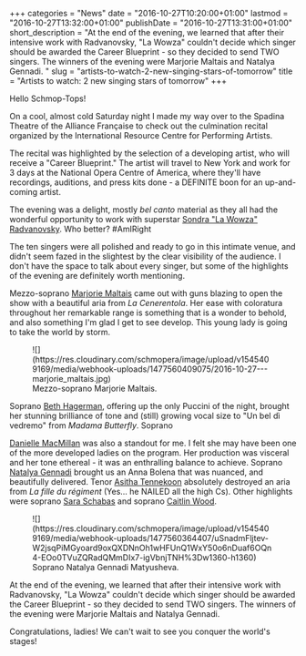 +++
categories = "News"
date = "2016-10-27T10:20:00+01:00"
lastmod = "2016-10-27T13:32:00+01:00"
publishDate = "2016-10-27T13:31:00+01:00"
short_description = "At the end of the evening, we learned that after their intensive work with Radvanovsky, &quot;La Wowza&quot; couldn&#039;t decide which singer should be awarded the Career Blueprint - so they decided to send TWO singers. The winners of the evening were Marjorie Maltais and Natalya Gennadi. "
slug = "artists-to-watch-2-new-singing-stars-of-tomorrow"
title = "Artists to watch: 2 new singing stars of tomorrow"
+++

Hello Schmop-Tops!

On a cool, almost cold Saturday night I made my way over to the Spadina Theatre of the Alliance Française to check out the culmination recital organized by the International Resource Centre for Performing Artists. 

The recital was highlighted by the selection of a developing artist, who will receive a "Career Blueprint." The artist will travel to New York and work for 3 days at the National Opera Centre of America, where they'll have recordings, auditions, and press kits done - a DEFINITE boon for an up-and-coming artist. 

The evening was a delight, mostly *bel canto* material as they all had the wonderful opportunity to work with superstar [Sondra "La Wowza" Radvanovsky](/review-sondra-slays-in-bellini-masterwork/). Who better? #AmIRight 

The ten singers were all polished and ready to go in this intimate venue, and didn't seem fazed in the slightest by the clear visibility of the audience. I don't have the space to talk about every singer, but some of the highlights of the evening are definitely worth mentioning. 

Mezzo-soprano [Marjorie Maltais](/spotlight-on-marjorie-maltais/) came out with guns blazing to open the show with a beautiful aria from *La Cenerentola*. Her ease with coloratura throughout her remarkable range is something that is a wonder to behold, and also something I'm glad I get to see develop. This young lady is going to take the world by storm. 

<figure data-type="image">
![](https://res.cloudinary.com/schmopera/image/upload/v1545409169/media/webhook-uploads/1477560409075/2016-10-27---marjorie_maltais.jpg)
<figcaption>Mezzo-soprano Marjorie Maltais.</figcaption>
</figure>

Soprano [Beth Hagerman](/spotlight-on-beth-hagerman/), offering up the only Puccini of the night, brought her stunning brilliance of tone and (still) growing vocal size to "Un bel dì vedremo" from *Madama Butterfly*. Soprano 

[Danielle MacMillan](/spotlight-on-danielle-macmillan/) was also a standout for me. I felt she may have been one of the more developed ladies on the program. Her production was visceral and her tone ethereal - it was an enthralling balance to achieve. Soprano [Natalya Gennadi](http://www.schmopera.com/scene/people/natalya-matyusheva/) brought us an Anna Bolena that was nuanced, and beautifully delivered. Tenor [Asitha Tennekoon](/scene/people/asitha-tennekoon/) absolutely destroyed an aria from *La fille du régiment* (Yes... he NAILED all the high Cs). Other highlights were soprano [Sara Schabas](/scene/people/sara-schabas/) and soprano [Caitlin Wood](/scene/people/caitlin-wood/). 

<figure data-type="image">
![](https://res.cloudinary.com/schmopera/image/upload/v1545409169/media/webhook-uploads/1477560364407/uSnadmFljtev-W2jsqPiMGyoard9oxQXDNnOh1wHFUnQ1WxY50o6nDuaf6OQn4-EOo0TVuZQRadQMmDIx7-igVbnjTNH%3Dw1360-h1360)
<figcaption>Soprano Natalya Gennadi Matyusheva.</figcaption>
</figure>

At the end of the evening, we learned that after their intensive work with Radvanovsky, "La Wowza" couldn't decide which singer should be awarded the Career Blueprint - so they decided to send TWO singers. The winners of the evening were Marjorie Maltais and Natalya Gennadi. 

Congratulations, ladies! We can't wait to see you conquer the world's stages! 
